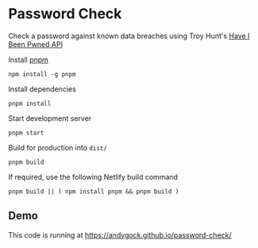 # Password Check

Check a password against known data breaches using Troy Hunt's [Have I Been Pwned API](https://haveibeenpwned.com/API/v3#PwnedPasswords)

Install [pnpm](https://pnpm.io/)

    npm install -g pnpm

Install dependencies

    pnpm install

Start development server

    pnpm start

Build for production into `dist/`

    pnpm build

If required, use the following Netlify build command

    pnpm build || ( npm install pnpm && pnpm build )

## Demo

This code is running at <https://andygock.github.io/password-check/>
